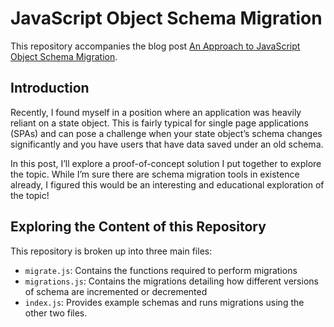 # JavaScript Object Schema Migration

This repository accompanies the blog post [An Approach to JavaScript Object Schema Migration](https://typeofnan.dev/an-approach-to-js-object-schema-migration/).

## Introduction

Recently, I found myself in a position where an application was heavily reliant on a state object. This is fairly typical for single page applications (SPAs) and can pose a challenge when your state object’s schema changes significantly and you have users that have data saved under an old schema.

In this post, I’ll explore a proof-of-concept solution I put together to explore the topic. While I’m sure there are schema migration tools in existence already, I figured this would be an interesting and educational exploration of the topic!

## Exploring the Content of this Repository

This repository is broken up into three main files:

- `migrate.js`: Contains the functions required to perform migrations
- `migrations.js`: Contains the migrations detailing how different versions of schema are incremented or decremented
- `index.js`: Provides example schemas and runs migrations using the other two files.

